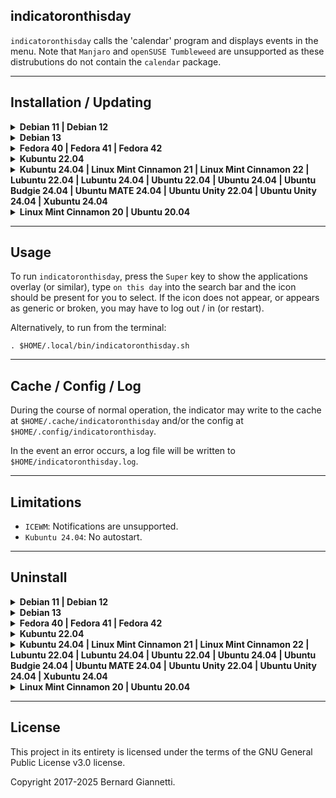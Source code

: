 indicatoronthisday
---

`indicatoronthisday` calls the 'calendar' program and displays events in the menu. Note that `Manjaro` and `openSUSE Tumbleweed` are unsupported as these distrubutions do not contain the `calendar` package.


---
Installation / Updating
-----------------------

<details><summary><b>Debian 11 | Debian 12</b></summary>

1. Install operating system packages:

    ```
    sudo apt-get -y install calendar gir1.2-ayatanaappindicator3-0.1 gnome-shell-extension-appindicator libcairo2-dev libgirepository1.0-dev python3-pip python3-venv wl-clipboard
    ```

2. Create a `Python3` virtual environment at `$HOME/.local/venv_indicators` and install `indicatoronthisday`, including icons, .desktop and run script:
    ```
    indicator=indicatoronthisday && \
    venv=$HOME/.local/venv_indicators && \
    if [ ! -d ${venv} ]; then python3 -m venv ${venv}; fi && \
    . ${venv}/bin/activate && \
    python3 -m pip install --upgrade PyGObject\<=3.50.0 https://github.com/iconindicators/appindicatorstest/releases/download/1.0/indicatoronthisday-1.0.17-py3-none-any.whl && \
    deactivate && \
    . $(ls -d ${venv}/lib/python3.* | head -1)/site-packages/${indicator}/platform/linux/install.sh ${venv}
    ```
3. For the `appindicator` extension to take effect, log out / in (or restart) and in a terminal run:
    ```
    gnome-extensions enable ubuntu-appindicators@ubuntu.com
    ```

</details>

<details><summary><b>Debian 13</b></summary>

1. Install operating system packages:

    ```
    sudo apt-get -y install calendar gir1.2-ayatanaappindicator3-0.1 gnome-shell-extension-appindicator libcairo2-dev libgirepository-2.0-dev python3-pip python3-venv wl-clipboard
    ```

2. Create a `Python3` virtual environment at `$HOME/.local/venv_indicators` and install `indicatoronthisday`, including icons, .desktop and run script:
    ```
    indicator=indicatoronthisday && \
    venv=$HOME/.local/venv_indicators && \
    if [ ! -d ${venv} ]; then python3 -m venv ${venv}; fi && \
    . ${venv}/bin/activate && \
    python3 -m pip install --upgrade PyGObject https://github.com/iconindicators/appindicatorstest/releases/download/1.0/indicatoronthisday-1.0.17-py3-none-any.whl && \
    deactivate && \
    . $(ls -d ${venv}/lib/python3.* | head -1)/site-packages/${indicator}/platform/linux/install.sh ${venv}
    ```
3. For the `appindicator` extension to take effect, log out / in (or restart) and in a terminal run:
    ```
    gnome-extensions enable ubuntu-appindicators@ubuntu.com
    ```

</details>

<details><summary><b>Fedora 40 | Fedora 41 | Fedora 42</b></summary>

1. Install operating system packages:

    ```
    sudo dnf -y install cairo-gobject-devel calendar gcc gobject-introspection-devel libappindicator-gtk3 python3-devel python3-pip wl-clipboard
    ```

2. Create a `Python3` virtual environment at `$HOME/.local/venv_indicators` and install `indicatoronthisday`, including icons, .desktop and run script:
    ```
    indicator=indicatoronthisday && \
    venv=$HOME/.local/venv_indicators && \
    if [ ! -d ${venv} ]; then python3 -m venv ${venv}; fi && \
    . ${venv}/bin/activate && \
    python3 -m pip install --upgrade PyGObject https://github.com/iconindicators/appindicatorstest/releases/download/1.0/indicatoronthisday-1.0.17-py3-none-any.whl && \
    deactivate && \
    . $(ls -d ${venv}/lib/python3.* | head -1)/site-packages/${indicator}/platform/linux/install.sh ${venv}
    ```
3. Install the `GNOME Shell` `AppIndicator and KStatusNotifierItem Support` [extension](https://extensions.gnome.org/extension/615/appindicator-support).

</details>

<details><summary><b>Kubuntu 22.04</b></summary>

1. Install operating system packages:

    ```
    sudo apt-get -y install calendar gir1.2-ayatanaappindicator3-0.1 libcairo2-dev libgirepository1.0-dev python3-pip python3-venv wl-clipboard
    ```

2. Create a `Python3` virtual environment at `$HOME/.local/venv_indicators` and install `indicatoronthisday`, including icons, .desktop and run script:
    ```
    indicator=indicatoronthisday && \
    venv=$HOME/.local/venv_indicators && \
    if [ ! -d ${venv} ]; then python3 -m venv ${venv}; fi && \
    . ${venv}/bin/activate && \
    python3 -m pip install --upgrade PyGObject\<=3.50.0 https://github.com/iconindicators/appindicatorstest/releases/download/1.0/indicatoronthisday-1.0.17-py3-none-any.whl && \
    deactivate && \
    . $(ls -d ${venv}/lib/python3.* | head -1)/site-packages/${indicator}/platform/linux/install.sh ${venv}
    ```
3. Install the `GNOME Shell` `AppIndicator and KStatusNotifierItem Support` [extension](https://extensions.gnome.org/extension/615/appindicator-support).

</details>

<details><summary><b>Kubuntu 24.04 | Linux Mint Cinnamon 21 | Linux Mint Cinnamon 22 | Lubuntu 22.04 | Lubuntu 24.04 | Ubuntu 22.04 | Ubuntu 24.04 | Ubuntu Budgie 24.04 | Ubuntu MATE 24.04 | Ubuntu Unity 22.04 | Ubuntu Unity 24.04 | Xubuntu 24.04</b></summary>

1. Install operating system packages:

    ```
    sudo apt-get -y install calendar gir1.2-ayatanaappindicator3-0.1 libcairo2-dev libgirepository1.0-dev python3-pip python3-venv wl-clipboard
    ```

2. Create a `Python3` virtual environment at `$HOME/.local/venv_indicators` and install `indicatoronthisday`, including icons, .desktop and run script:
    ```
    indicator=indicatoronthisday && \
    venv=$HOME/.local/venv_indicators && \
    if [ ! -d ${venv} ]; then python3 -m venv ${venv}; fi && \
    . ${venv}/bin/activate && \
    python3 -m pip install --upgrade PyGObject\<=3.50.0 https://github.com/iconindicators/appindicatorstest/releases/download/1.0/indicatoronthisday-1.0.17-py3-none-any.whl && \
    deactivate && \
    . $(ls -d ${venv}/lib/python3.* | head -1)/site-packages/${indicator}/platform/linux/install.sh ${venv}
    ```
</details>

<details><summary><b>Linux Mint Cinnamon 20 | Ubuntu 20.04</b></summary>

1. Install operating system packages:

    ```
    sudo apt-get -y install gir1.2-ayatanaappindicator3-0.1 libcairo2-dev libgirepository1.0-dev python3-pip python3-venv wl-clipboard
    ```

2. Create a `Python3` virtual environment at `$HOME/.local/venv_indicators` and install `indicatoronthisday`, including icons, .desktop and run script:
    ```
    indicator=indicatoronthisday && \
    venv=$HOME/.local/venv_indicators && \
    if [ ! -d ${venv} ]; then python3 -m venv ${venv}; fi && \
    . ${venv}/bin/activate && \
    python3 -m pip install --upgrade PyGObject\<=3.50.0 https://github.com/iconindicators/appindicatorstest/releases/download/1.0/indicatoronthisday-1.0.17-py3-none-any.whl && \
    deactivate && \
    . $(ls -d ${venv}/lib/python3.* | head -1)/site-packages/${indicator}/platform/linux/install.sh ${venv}
    ```
</details>



---
Usage
-----

To run `indicatoronthisday`, press the `Super` key to show the applications overlay (or similar), type `on this day` into the search bar and the icon should be present for you to select.  If the icon does not appear, or appears as generic or broken, you may have to log out / in (or restart).

Alternatively, to run from the terminal:

```. $HOME/.local/bin/indicatoronthisday.sh```



---
Cache / Config / Log
--------------------

During the course of normal operation, the indicator may write to the cache at `$HOME/.cache/indicatoronthisday` and/or the config at `$HOME/.config/indicatoronthisday`.

In the event an error occurs, a log file will be written to `$HOME/indicatoronthisday.log`.



---
Limitations
-----------

- `ICEWM`: Notifications are unsupported.
- `Kubuntu 24.04`: No autostart.



---
Uninstall
---------

<details><summary><b>Debian 11 | Debian 12</b></summary>

1. Uninstall operating system packages:

    ```
    sudo apt-get -y remove calendar gir1.2-ayatanaappindicator3-0.1 gnome-shell-extension-appindicator libcairo2-dev libgirepository1.0-dev python3-pip python3-venv wl-clipboard
    ```

2. Uninstall the indicator from the `Python3` virtual environment, including icons, .desktop and run script:
    ```
    indicator=indicatoronthisday && \
    venv=$HOME/.local/venv_indicators && \
    $(ls -d ${venv}/lib/python3.* | head -1)/site-packages/${indicator}/platform/linux/uninstall.sh && \
    . ${venv}/bin/activate && \
    python3 -m pip uninstall --yes ${indicator} && \
    count=$(python3 -m pip --disable-pip-version-check list | grep -o "indicator" | wc -l) && \
    deactivate && \
    if [ "$count" -eq "0" ]; then rm -f -r ${venv}; fi 
    ```

    The configuration directory `$HOME/.config/indicatoronthisday` will not be deleted.

    The cache directory `$HOME/.cache/indicatoronthisday` will be deleted.

    If no other indicators remain installed, the virtual environment will be deleted.

</details>

<details><summary><b>Debian 13</b></summary>

1. Uninstall operating system packages:

    ```
    sudo apt-get -y remove calendar gir1.2-ayatanaappindicator3-0.1 gnome-shell-extension-appindicator libcairo2-dev libgirepository-2.0-dev python3-pip python3-venv wl-clipboard
    ```

2. Uninstall the indicator from the `Python3` virtual environment, including icons, .desktop and run script:
    ```
    indicator=indicatoronthisday && \
    venv=$HOME/.local/venv_indicators && \
    $(ls -d ${venv}/lib/python3.* | head -1)/site-packages/${indicator}/platform/linux/uninstall.sh && \
    . ${venv}/bin/activate && \
    python3 -m pip uninstall --yes ${indicator} && \
    count=$(python3 -m pip --disable-pip-version-check list | grep -o "indicator" | wc -l) && \
    deactivate && \
    if [ "$count" -eq "0" ]; then rm -f -r ${venv}; fi 
    ```

    The configuration directory `$HOME/.config/indicatoronthisday` will not be deleted.

    The cache directory `$HOME/.cache/indicatoronthisday` will be deleted.

    If no other indicators remain installed, the virtual environment will be deleted.

</details>

<details><summary><b>Fedora 40 | Fedora 41 | Fedora 42</b></summary>

1. Uninstall operating system packages:

    ```
    sudo dnf -y remove cairo-gobject-devel calendar gcc gobject-introspection-devel libappindicator-gtk3 python3-devel python3-pip wl-clipboard
    ```

2. Uninstall the indicator from the `Python3` virtual environment, including icons, .desktop and run script:
    ```
    indicator=indicatoronthisday && \
    venv=$HOME/.local/venv_indicators && \
    $(ls -d ${venv}/lib/python3.* | head -1)/site-packages/${indicator}/platform/linux/uninstall.sh && \
    . ${venv}/bin/activate && \
    python3 -m pip uninstall --yes ${indicator} && \
    count=$(python3 -m pip --disable-pip-version-check list | grep -o "indicator" | wc -l) && \
    deactivate && \
    if [ "$count" -eq "0" ]; then rm -f -r ${venv}; fi 
    ```

    The configuration directory `$HOME/.config/indicatoronthisday` will not be deleted.

    The cache directory `$HOME/.cache/indicatoronthisday` will be deleted.

    If no other indicators remain installed, the virtual environment will be deleted.

3. The `GNOME Shell` `AppIndicator and KStatusNotifierItem Support` extension may be turned [off](https://extensions.gnome.org/extension/615/appindicator-support) if no longer in use by other indicators.

</details>

<details><summary><b>Kubuntu 22.04</b></summary>

1. Uninstall operating system packages:

    ```
    sudo apt-get -y remove calendar gir1.2-ayatanaappindicator3-0.1 libcairo2-dev libgirepository1.0-dev python3-pip python3-venv wl-clipboard
    ```

2. Uninstall the indicator from the `Python3` virtual environment, including icons, .desktop and run script:
    ```
    indicator=indicatoronthisday && \
    venv=$HOME/.local/venv_indicators && \
    $(ls -d ${venv}/lib/python3.* | head -1)/site-packages/${indicator}/platform/linux/uninstall.sh && \
    . ${venv}/bin/activate && \
    python3 -m pip uninstall --yes ${indicator} && \
    count=$(python3 -m pip --disable-pip-version-check list | grep -o "indicator" | wc -l) && \
    deactivate && \
    if [ "$count" -eq "0" ]; then rm -f -r ${venv}; fi 
    ```

    The configuration directory `$HOME/.config/indicatoronthisday` will not be deleted.

    The cache directory `$HOME/.cache/indicatoronthisday` will be deleted.

    If no other indicators remain installed, the virtual environment will be deleted.

3. The `GNOME Shell` `AppIndicator and KStatusNotifierItem Support` extension may be turned [off](https://extensions.gnome.org/extension/615/appindicator-support) if no longer in use by other indicators.

</details>

<details><summary><b>Kubuntu 24.04 | Linux Mint Cinnamon 21 | Linux Mint Cinnamon 22 | Lubuntu 22.04 | Lubuntu 24.04 | Ubuntu 22.04 | Ubuntu 24.04 | Ubuntu Budgie 24.04 | Ubuntu MATE 24.04 | Ubuntu Unity 22.04 | Ubuntu Unity 24.04 | Xubuntu 24.04</b></summary>

1. Uninstall operating system packages:

    ```
    sudo apt-get -y remove calendar gir1.2-ayatanaappindicator3-0.1 libcairo2-dev libgirepository1.0-dev python3-pip python3-venv wl-clipboard
    ```

2. Uninstall the indicator from the `Python3` virtual environment, including icons, .desktop and run script:
    ```
    indicator=indicatoronthisday && \
    venv=$HOME/.local/venv_indicators && \
    $(ls -d ${venv}/lib/python3.* | head -1)/site-packages/${indicator}/platform/linux/uninstall.sh && \
    . ${venv}/bin/activate && \
    python3 -m pip uninstall --yes ${indicator} && \
    count=$(python3 -m pip --disable-pip-version-check list | grep -o "indicator" | wc -l) && \
    deactivate && \
    if [ "$count" -eq "0" ]; then rm -f -r ${venv}; fi 
    ```

    The configuration directory `$HOME/.config/indicatoronthisday` will not be deleted.

    The cache directory `$HOME/.cache/indicatoronthisday` will be deleted.

    If no other indicators remain installed, the virtual environment will be deleted.

</details>

<details><summary><b>Linux Mint Cinnamon 20 | Ubuntu 20.04</b></summary>

1. Uninstall operating system packages:

    ```
    sudo apt-get -y remove gir1.2-ayatanaappindicator3-0.1 libcairo2-dev libgirepository1.0-dev python3-pip python3-venv wl-clipboard
    ```

2. Uninstall the indicator from the `Python3` virtual environment, including icons, .desktop and run script:
    ```
    indicator=indicatoronthisday && \
    venv=$HOME/.local/venv_indicators && \
    $(ls -d ${venv}/lib/python3.* | head -1)/site-packages/${indicator}/platform/linux/uninstall.sh && \
    . ${venv}/bin/activate && \
    python3 -m pip uninstall --yes ${indicator} && \
    count=$(python3 -m pip --disable-pip-version-check list | grep -o "indicator" | wc -l) && \
    deactivate && \
    if [ "$count" -eq "0" ]; then rm -f -r ${venv}; fi 
    ```

    The configuration directory `$HOME/.config/indicatoronthisday` will not be deleted.

    The cache directory `$HOME/.cache/indicatoronthisday` will be deleted.

    If no other indicators remain installed, the virtual environment will be deleted.

</details>



---
License
-------

This project in its entirety is licensed under the terms of the GNU General Public License v3.0 license.

Copyright 2017-2025 Bernard Giannetti.
